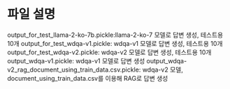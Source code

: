 # 파일 설명

output_for_test_llama-2-ko-7b.pickle:llama-2-ko-7 모델로 답변 생성, 테스트용 10개
output_for_test_wdqa-v1.pickle: wdqa-v1 모델로 답변 생성, 테스트용 10개
output_for_test_wdqa-v2.pickle: wdqa-v2 모델로 답변 생성, 테스트용 10개
output_wdqa-v1.pickle: wdqa-v1 모델로 답변 생성
output_wdqa-v2_rag_document_using_train_data.csv.pickle: wdqa-v2 모델, document_using_train_data.csv를 이용해 RAG로 답변 생성
